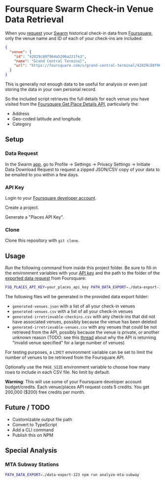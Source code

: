 # Foursquare Swarm Check-in Venue Data Retrieval

When you [request](#data-request) your [Swarm](https://swarmapp.com/) historical check-in data from [Foursquare](https://foursquare.com/), only the venue name and ID of each of your check-ins are included:

```json
{
  "venue": {
    "id": "42829c80f964a5206a221fe3",
    "name": "Grand Central Terminal",
    "url": "https://foursquare.com/v/grand-central-terminal/42829c80f964a5206a221fe3"
  }
}
```

This is generally not enough data to be useful for analysis or even just storing the data in your own personal record.

So the included script retrieves the full details for each venue you have visited from the [Foursquare Get Place Details API](https://location.foursquare.com/developer/reference/place-details), particularly the:

* Address
* Geo-coded latitude and longitude
* Category

## Setup

### Data Request

In the Swarm [app](https://apps.apple.com/us/app/foursquare-swarm-check-in-app/id870161082), go to Profile -> Settings -> Privacy Settings -> Initiate Data Download Request to request a zipped JSON/CSV copy of your data to be emailed to you within a few days.

### API Key

Login to your [Foursquare developer account](https://foursquare.com/developers/home).

Create a project.

Generate a "Places API Key".

### Clone

Clone this repository with `git clone`.

## Usage

Run the following command from inside this project folder. Be sure to fill-in the environment variables with your [API key](#api-key) and the path to the folder of the [exported data request](#data-request) from Foursquare:

```sh
FSQ_PLACES_API_KEY=your_places_api_key PATH_DATA_EXPORT=./data-export-123 node script.js
```

The following files will be generated in the provided data export folder:

* `generated-venues.json` with a list of all your check-in venues
* `generated-venues.csv` with a list of all your check-in venues
* `generated-irretrievable-checkins.csv` with any check-ins that did not have associated venues, possibly because the venue has been deleted
* `generated-irretrievable-venues.csv` with any venues that could be not retrieved from the API, possibly because the venue is private, or another unknown reason (TODO: see this [thread](https://discord.com/channels/1002230925935005747/1205607917513085039/1205607918976892948) about why the API is returning "invalid venue specified" for a large number of venues)

For testing purposes, a `LIMIT` environment variable can be set to limit the number of venues to be retrieved from the Foursquare API.

Optionally use the `PAGE_SIZE` environment variable to choose how many rows to include in each CSV file. No limit by default.

**Warning**: This will use some of your Foursquare developer account budget/credits. Each venue/places API request costs 5 credits. You get 200,000 ($200) free credits per month.

## Future / TODO

* Customizable output file path
* Convert to TypeScript
* Add a CLI command
* Publish this on NPM

## Special Analysis

### MTA Subway Stations

```sh
PATH_DATA_EXPORT=./data-export-123 npm run analyze-mta-subway
```
